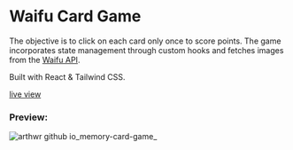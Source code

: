 # Waifu Card Game

The objective is to click on each card only once to score points. The game incorporates state management through custom hooks and fetches images from the [Waifu API](https://docs.waifu.im/).

Built with React & Tailwind CSS. 

[live view](https://arthwr.github.io/memory-card-game/)


### Preview:
![arthwr github io_memory-card-game_](https://github.com/user-attachments/assets/2b497be0-6634-4fdd-a450-805ae976ed60)
